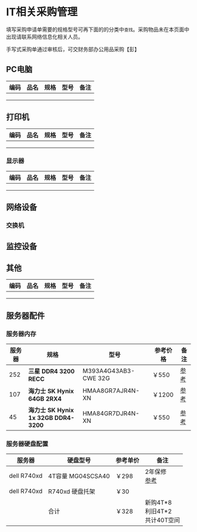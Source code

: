 # IT相关采购管理

填写采购申请单需要的规格型号可再下面的的分类中`查找`。采购物品未在本页面中出现请联系网络信息化相关人员。

手写式采购单通过审核后，可交财务部办公用品采购【彭】

## PC电脑

| 编码 | 品名 | 规格 | 型号 | 备注 |
| ---- | ---- | ---- | ---- | ---- |
|      |      |      |      |      |
|      |      |      |      |      |
|      |      |      |      |      |



## 打印机

| 编码 | 品名 | 规格 | 型号 | 备注 |
| ---- | ---- | ---- | ---- | ---- |
|      |      |      |      |      |
|      |      |      |      |      |
|      |      |      |      |      |

### 显示器

| 编码 | 品名 | 规格 | 型号 | 备注 |
| ---- | ---- | ---- | ---- | ---- |
|      |      |      |      |      |
|      |      |      |      |      |
|      |      |      |      |      |



## 网络设备

### 交换机





## 监控设备











## 其他

| 编码 | 品名 | 规格 | 型号 | 备注 |
| ---- | ---- | ---- | ---- | ---- |
|      |      |      |      |      |
|      |      |      |      |      |
|      |      |      |      |      |









## 服务器配件

 

### 服务器内存

| 服务器 | 规格                                   | 型号                 | 参考价格 | 备注                                                         |
| ------ | -------------------------------------- | -------------------- | -------- | ------------------------------------------------------------ |
| 252    | **三星 DDR4 3200 RECC**                | M393A4G43AB3-CWE 32G | ￥550    | [参考](https://memory.net/product/m393a4g43ab3-cwe-samsung-1x-32gb-ddr4-3200-rdimm-pc4-25600r-dual-rank-x8-module/) |
| 107    | **海力士  SK Hynix 64GB 2RX4**         | HMAA8GR7AJR4N-XN     | ￥1200   | [参考](https://memory.net/product/hmaa8gr7ajr4n-xn-sk-hynix-1x-64gb-ddr4-3200-rdimm-pc4-25600r-dual-rank-x4-module/) |
| 45     | **海力士  SK Hynix 1x 32GB DDR4-3200** | HMA84GR7DJR4N-XN     | ￥550    | [参考](https://memory.net/product/hma84gr7djr4n-xn-sk-hynix-1x-32gb-ddr4-3200-rdimm-pc4-25600r-dual-rank-x4-module/) |

 

### 服务器硬盘配置

| 服务器      | 硬盘型号          | 参考单价 | 备注                                                         |
| ----------- | ----------------- | -------- | ------------------------------------------------------------ |
| dell R740xd | 4T容量 MG04SCSA40 | ￥298    | 2年保修 <br />[参考](https://m.tb.cn/h.UFvhduK?tk=Jr7ldNbpiai) |
| dell R740xd | R740xd 硬盘托架   | ￥30     |                                                              |
|             | 合计              | ￥328    | 新购4T\*8<br />利旧4T\*2 <br />共计40T空间                   |